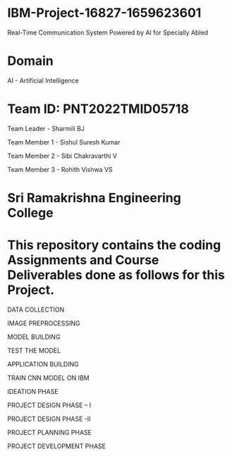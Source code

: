 # IBM-Project-16827-1659623601
Real-Time Communication System Powered by AI for Specially Abled

# Domain

AI - Artificial Intelligence 

# Team ID: PNT2022TMID05718

Team Leader - Sharmili BJ

Team Member 1 - Sishul Suresh Kumar

Team Member 2 - Sibi Chakravarthi V

Team Member 3 - Rohith Vishwa VS

# Sri Ramakrishna Engineering College


# This repository contains the coding Assignments and Course Deliverables done as follows for this Project. 

DATA COLLECTION

IMAGE PREPROCESSING

MODEL BUILDING

TEST THE MODEL

APPLICATION BUILDING

TRAIN CNN MODEL ON IBM

IDEATION PHASE

PROJECT DESIGN PHASE – I

PROJECT DESIGN PHASE -II

PROJECT PLANNING PHASE

PROJECT DEVELOPMENT PHASE
